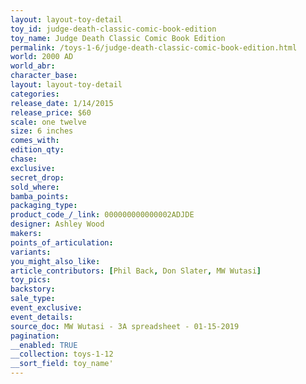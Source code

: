 ```yaml
---
layout: layout-toy-detail 
toy_id: judge-death-classic-comic-book-edition
toy_name: Judge Death Classic Comic Book Edition
permalink: /toys-1-6/judge-death-classic-comic-book-edition.html
world: 2000 AD
world_abr: 
character_base: 
layout: layout-toy-detail
categories: 
release_date: 1/14/2015
release_price: $60 
scale: one twelve
size: 6 inches
comes_with: 
edition_qty: 
chase: 
exclusive: 
secret_drop: 
sold_where: 
bamba_points: 
packaging_type: 
product_code_/_link: 000000000000002ADJDE
designer: Ashley Wood
makers: 
points_of_articulation: 
variants: 
you_might_also_like: 
article_contributors: [Phil Back, Don Slater, MW Wutasi]
toy_pics: 
backstory: 
sale_type: 
event_exclusive: 
event_details: 
source_doc: MW Wutasi - 3A spreadsheet - 01-15-2019
pagination: 
__enabled: TRUE
__collection: toys-1-12
__sort_field: toy_name'
---
```


